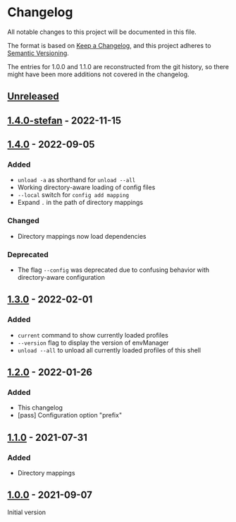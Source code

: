 # Changelog
All notable changes to this project will be documented in this file.

The format is based on [Keep a Changelog](https://keepachangelog.com/en/1.0.0/),
and this project adheres to [Semantic Versioning](https://semver.org/spec/v2.0.0.html).

The entries for 1.0.0 and 1.1.0 are reconstructed from the git history, so there might have been more additions not
covered in the changelog.

## [Unreleased]


## [1.4.0-stefan] - 2022-11-15


## [1.4.0] - 2022-09-05
### Added
- `unload -a` as shorthand for `unload --all`
- Working directory-aware loading of config files
- `--local` switch for `config add mapping`
- Expand `.` in the path of directory mappings
### Changed
- Directory mappings now load dependencies
### Deprecated
- The flag `--config` was deprecated due to confusing behavior with directory-aware configuration

## [1.3.0] - 2022-02-01
### Added
- `current` command to show currently loaded profiles
- `--version` flag to display the version of envManager
- `unload --all` to unload all currently loaded profiles of this shell

## [1.2.0] - 2022-01-26
### Added
- This changelog
- [pass] Configuration option "prefix"

## [1.1.0] - 2021-07-31
### Added
- Directory mappings

## [1.0.0] - 2021-09-07
Initial version


[Unreleased]: https://github.com/DBX12/envManager/compare/v1.4.0-stefan...HEAD
[1.4.0-stefan]: https://github.com/DBX12/envManager/compare/v1.4.0...v1.4.0-stefan
[1.4.0]: https://github.com/DBX12/envManager/compare/v1.3.0...v1.4.0
[1.3.0]: https://github.com/DBX12/envManager/compare/v1.2.0...v1.3.0
[1.2.0]: https://github.com/DBX12/envManager/compare/v1.1.0...v1.2.0
[1.1.0]: https://github.com/DBX12/envManager/compare/v1.0.0...v1.1.0
[1.0.0]: https://github.com/DBX12/envManager/releases/tag/v1.0.0
